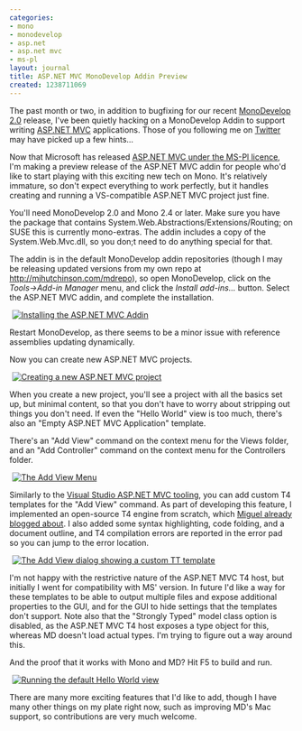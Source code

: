 ```yaml
---
categories:
- mono
- monodevelop
- asp.net
- asp.net mvc
- ms-pl
layout: journal
title: ASP.NET MVC MonoDevelop Addin Preview
created: 1238711069
---
```

The past month or two, in addition to bugfixing for our recent <a href="http://monodevelop.com">MonoDevelop 2.0</a> release, I've been quietly hacking on a MonoDevelop Addin to support writing <a href="http://asp.net/mvc">ASP.NET MVC</a> applications. Those of you following me on <a href="http://twitter.com/mjhutchinson">Twitter</a> may have picked up a few hints...

Now that Microsoft has released <a href="http://weblogs.asp.net/scottgu/archive/2009/04/01/asp-net-mvc-1-0.aspx">ASP.NET MVC under the MS-Pl licence</a>, I'm making a preview release of the ASP.NET MVC addin for people who'd like to start playing with this exciting new tech on Mono. It's relatively immature, so don't expect everything to work perfectly, but it handles creating and running a VS-compatible ASP.NET MVC project just fine.
<!--break-->
You'll need MonoDevelop 2.0 and Mono 2.4 or later. Make sure you have the package that contains System.Web.Abstractions/Extensions/Routing; on SUSE this is currently mono-extras. The addin includes a copy of the System.Web.Mvc.dll, so you don;t need to do anything special for that.

The addin is in the default MonoDevelop addin repositories (though I may be releasing updated versions from my own repo at http://mjhutchinson.com/mdrepo), so open MonoDevelop, click on the <em>Tools->Add-in Manager</em> menu, and click the <em>Install add-ins...</em> button. Select the ASP.NET MVC addin, and complete the installation.

<a href="http://mjhutchinson.com/files/images/MonoScreenshots/AspMvcAddin-1-Installation.png "><img src="http://mjhutchinson.com/files/images/MonoScreenshots/AspMvcAddin-1-Installation-thumb.png" alt="Installing the ASP.NET MVC Addin" style="max-width:98%; display:block;margin-left:auto;margin-right:auto;" /></a>

Restart MonoDevelop, as there seems to be a minor issue with reference assemblies updating dynamically.

Now you can create new ASP.NET MVC projects.

<a href="http://mjhutchinson.com/files/images/MonoScreenshots/AspMvcAddin-2-NewSolution.png"><img src="http://mjhutchinson.com/files/images/MonoScreenshots/AspMvcAddin-2-NewSolution-thumb.png" alt="Creating a new ASP.NET MVC project" style="max-width:98%; display:block;margin-left:auto;margin-right:auto;" /></a>

When you create a new project, you'll see a project with all the basics set up, but minimal content, so that you don't have to worry about stripping out things you don't need. If even the "Hello World" view is too much, there's also an "Empty ASP.NET MVC Application" template.

There's an "Add View" command on the context menu for the Views folder, and an "Add Controller" command on the context menu for the Controllers folder.

<a href="http://mjhutchinson.com/files/images/MonoScreenshots/AspMvcAddin-3-AddView.png"><img src="http://mjhutchinson.com/files/images/MonoScreenshots/AspMvcAddin-3-AddView-thumb.png" alt="The Add View Menu" style="max-width:98%; display:block;margin-left:auto;margin-right:auto;" /></a>

Similarly to the <a href="http://weblogs.asp.net/scottgu/archive/2009/01/27/asp-net-mvc-1-0-release-candidate-now-available.aspx">Visual Studio ASP.NET MVC tooling</a>, you can add custom T4 templates for the "Add View" command. As part of developing this feature, I implemented an open-source T4 engine from scratch, which <a href="http://tirania.org/blog/archive/2009/Mar-10.html">Miguel already blogged about</a>. I also added some syntax highlighting, code folding, and a document outline, and T4 compilation errors are reported in the error pad so you can jump to the error location.

<a href="http://mjhutchinson.com/files/images/MonoScreenshots/AspMvcAddin-4-CustomTT.png"><img src="http://mjhutchinson.com/files/images/MonoScreenshots/AspMvcAddin-4-CustomTT-thumb.png" alt="The Add View dialog showing a custom TT template" style="max-width:98%; display:block;margin-left:auto;margin-right:auto;" /></a>

I'm not happy with the restrictive nature of the ASP.NET MVC T4 host, but initially I went for compatibility with MS' version. In future I'd like a way for these templates to be able to output multiple files and expose additional properties to the GUI, and for the GUI to hide settings that the templates don't support. Note also that the "Strongly Typed" model class option is disabled, as the ASP.NET MVC T4 host exposes a type object for this, whereas MD doesn't load actual types. I'm trying to figure out a way around this.

And the proof that it works with Mono and MD? Hit F5 to build and run.

<a href="http://mjhutchinson.com/files/images/MonoScreenshots/AspMvcAddin-5-Run.png"><img src="http://mjhutchinson.com/files/images/MonoScreenshots/AspMvcAddin-5-Run-thumb.png" alt="Running the default Hello World view" style="max-width:98%; display:block;margin-left:auto;margin-right:auto;" /></a>

There are many more exciting features that I'd like to add, though I have many other things on my plate right now, such as improving MD's Mac support, so contributions are very much welcome.
